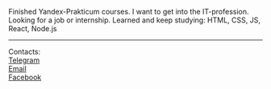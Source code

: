 Finished Yandex-Prakticum courses.
I want to get into the IT-profession.
Looking for a job or internship.
Learned and keep studying: HTML, CSS, JS, React, Node.js
***
Contacts:  
[Telegram](https://t.me/maximkaschitskiy)  
[Email](mailto:maxim.kaschitskiy@yandex.ru)  
[Facebook](https://www.facebook.com/maxim.kaschitskiy/)

